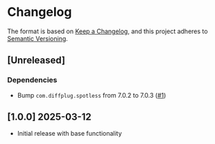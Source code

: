 # Changelog

The format is based on [Keep a Changelog](https://keepachangelog.com/en/1.0.0/),
and this project adheres to [Semantic Versioning](https://semver.org/spec/v2.0.0.html).

## [Unreleased]

### Dependencies

- Bump `com.diffplug.spotless` from 7.0.2 to 7.0.3 ([#1](https://github.com/ebsnet/KeyGenFIPS/pull/1))

## [1.0.0] 2025-03-12

- Initial release with base functionality

